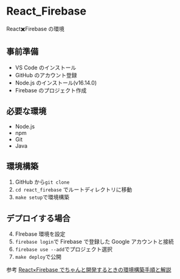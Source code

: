 # React_Firebase

React✖️Firebase の環境

## 事前準備

- VS Code のインストール
- GitHub のアカウント登録
- Node.js のインストール(v16.14.0)
- Firebase のプロジェクト作成

## 必要な環境

- Node.js
- npm
- Git
- Java

## 環境構築

1. GitHub から`git clone`
2. `cd react_firebase` でルートディレクトリに移動
3. `make setup`で環境構築

## デプロイする場合

4. FIrebase 環境を設定
5. `firebase login`で Firebase で登録した Google アカウントと接続
6. `firebase use --add`でプロジェクト選択
7. `make deploy`で公開

参考
[React×Firebase でちゃんと開発するときの環境構築手順と解説](https://zenn.dev/tentel/articles/488dd8765fb059#%E3%81%AF%E3%81%98%E3%82%81%E3%81%AB)
